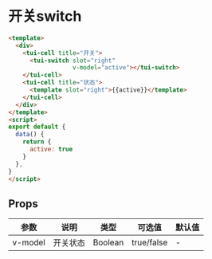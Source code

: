 # 开关switch

```html
<template>
  <div>
    <tui-cell title="开关">
      <tui-switch slot="right"
                  v-model="active"></tui-switch>
    </tui-cell>
    <tui-cell title="状态">
      <template slot="right">{{active}}</template>
    </tui-cell>
  </div>
</template>
<script>
export default {
  data() {
    return {
      active: true
    }
  },
}
</script>
```

## Props

| 参数        | 说明          | 类型     | 可选值       | 默认值  |
| ---------- | ------------- | ------- | ----------- | ------ |
| v-model    | 开关状态 | Boolean | true/false  |- |